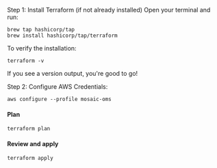 Step 1: Install Terraform (if not already installed)
Open your terminal and run:

```shell
brew tap hashicorp/tap
brew install hashicorp/tap/terraform
```   
To verify the installation:

```shell
terraform -v
```

If you see a version output, you're good to go!

Step 2: Configure AWS Credentials:
```
aws configure --profile mosaic-oms
```

#### Plan
```
terraform plan
```

#### Review and apply
```
terraform apply
```
